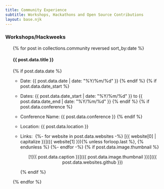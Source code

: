 ```yaml
---
title: Community Experience
subtitle: Workshops, Hackathons and Open Source Contributions
layout: base.njk
---
```


### Workshops/Hackweeks

<ul>
{% for post in collections.community reversed sort_by:date %}

#### {{ post.data.title }}

{% if post.data.date %}
  - Date: <time>{{ post.data.date | date: "%Y/%m/%d" }}</time>
{% endif %}
{% if post.data.date_start %}
  - Dates: <time>{{ post.data.date_start | date: "%Y/%m/%d" }} to {{ post.data.date_end | date: "%Y/%m/%d" }}</time>
{% endif %}
{% if post.data.conference %}
  - Conference Name: {{ post.data.conference }}
{% endif %}
- Location: {{ post.data.location }}
- Links:&nbsp;
  {%- for website in post.data.websites -%}
    [{{ website[0] | capitalize }}]({{ website[1] }}){% unless forloop.last %}, {% endunless %}
  {%- endfor -%}
  {% if post.data.image.thumbnail %}
    <center>

    [![{{ post.data.caption }}]({{ post.data.image.thumbnail }})]({{ post.data.websites.github }})

    </center>
  {% endif %}

{% endfor %}
</ul>
